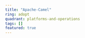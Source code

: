 ```yaml
---
title: "Apache-Camel"
ring: adopt
quadrant: platforms-and-operations
tags: []
featured: true
---
```

